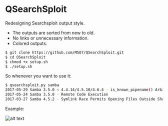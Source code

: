 # QSearchSploit

Redesigning Searchsploit output style.
+ The outputs are sorted from new to old. 
+ No links or unnecessary information. 
+ Colored outputs.

```sh
$ git clone https://github.com/M507/QSearchSploit.git
$ cd QSearchSploit
$ chmod +x setup.sh
$ ./setup.sh
```
So whenever you want to use it:
```sh
$ qsearchsploit.py samba
2017-05-29 Samba 3.5.0 < 4.4.14/4.5.10/4.6.4 - is_known_pipename() Arbitrary Module Load (Metasploit)
2017-05-24 Samba 3.5.0 - Remote Code Execution
2017-03-27 Samba 4.5.2 - Symlink Race Permits Opening Files Outside Share Directory
```

Example:

![alt text](https://github.com/M507/QSearchSploit/raw/master/Example.png)
